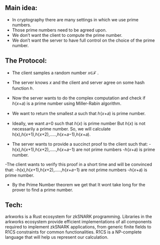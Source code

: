 ## Main idea:

- In cryptography there are many settings in which we use prime numbers.
- Those prime numbers need to be agreed upon.
- We don’t want the client to compute the prime number.
- We don’t want the server to have full control on the choice of the prime number.

## The Protocol:

- The client samples a random number 𝑥∈ℱ .
- The server knows 𝑥 and the client and server agree on some hash function ℎ.
- Now the server wants to do the complex computation and check if  ℎ(𝑥+𝑎)  is a prime number using Miller-Rabin algorithm.
- We want to return the smallest 𝑎 such that ℎ(𝑥+𝑎) is prime number.
- Ideally, we want 𝑎=0 such that ℎ(𝑥) is prime number But ℎ(𝑥)  is not necessarily a prime number.
So, we will calculate h(x),ℎ(𝑥+1),ℎ(𝑥+2),…..,ℎ(𝑥+𝑎−1),ℎ(𝑥+𝑎).

- The server wants to provide a succinct proof to the client such that:
   -h(x),ℎ(𝑥+1),ℎ(𝑥+2),…..,ℎ(𝑥+𝑎−1) are not prime numbers
   -ℎ(𝑥+𝑎) is prime number.

-The client wants to verify this proof in a short time and will be convinced that:
  -h(x),ℎ(𝑥+1),ℎ(𝑥+2),…..,ℎ(𝑥+𝑎−1) are not prime numbers
  -ℎ(𝑥+𝑎) is prime number.
- By the Prime Number theorem  we get that It wont take long for the prover to find a prime number.

## Tech:

arkworks is a Rust ecosystem for zkSNARK programming. 
Libraries in the arkworks ecosystem provide efficient implementations of all components required to implement zkSNARK applications, from generic finite fields to R1CS constraints for common functionalities.
R1CS is a NP-complete language that will help us represent our calculation.

